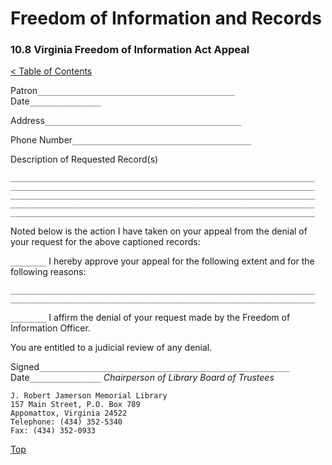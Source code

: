 [0]: ../README.md
[10.8]: public-records-appeal.md

# Freedom of Information and Records
### 10.8 Virginia Freedom of Information Act Appeal
[< Table of Contents][0]

Patron``____________________________________________`` Date``________________``

Address``____________________________________________``

Phone Number``________________________________________``

Description of Requested Record(s)
```
____________________________________________________________________
____________________________________________________________________
____________________________________________________________________
____________________________________________________________________
____________________________________________________________________
```
Noted below is the action I have taken on your appeal from the denial of your request for the above captioned records:

``________`` I hereby approve your appeal for the following extent and for the following reasons:
```
____________________________________________________________________
____________________________________________________________________
```
``________`` I affirm the denial of your request made by the Freedom of Information Officer.

You are entitled to a judicial review of any denial.

Signed``________________________________________________________`` Date``________________``
*Chairperson of Library Board of Trustees*

```
J. Robert Jamerson Memorial Library
157 Main Street, P.O. Box 789
Appomattox, Virginia 24522
Telephone: (434) 352-5340
Fax: (434) 352-0933
```

[Top][10.8]
